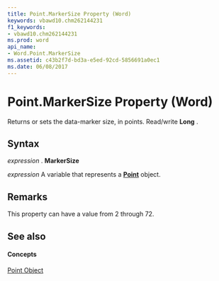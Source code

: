 ```yaml
---
title: Point.MarkerSize Property (Word)
keywords: vbawd10.chm262144231
f1_keywords:
- vbawd10.chm262144231
ms.prod: word
api_name:
- Word.Point.MarkerSize
ms.assetid: c43b2f7d-bd3a-e5ed-92cd-5856691a0ec1
ms.date: 06/08/2017
---
```



# Point.MarkerSize Property (Word)

Returns or sets the data-marker size, in points. Read/write **Long** .


## Syntax

 _expression_ . **MarkerSize**

 _expression_ A variable that represents a **[Point](point-object-word.md)** object.


## Remarks

This property can have a value from 2 through 72. 


## See also


#### Concepts


[Point Object](point-object-word.md)

